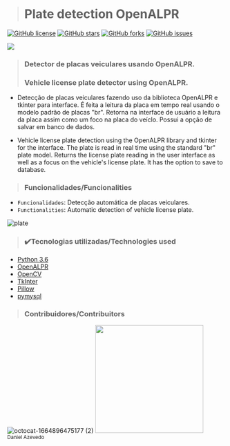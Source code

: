 > <h1>Plate detection OpenALPR</h1>
[![GitHub license](https://img.shields.io/github/license/DanAzevedo/parking-space-counter?style=for-the-badge)](https://github.com/DanAzevedo/parking-space-counter/blob/main/LICENSE)
[![GitHub stars](https://img.shields.io/github/stars/DanAzevedo/parking-space-counter?style=for-the-badge)](https://github.com/DanAzevedo/parking-space-counter/stargazers)
[![GitHub forks](https://img.shields.io/github/forks/DanAzevedo/parking-space-counter?style=for-the-badge)](https://github.com/DanAzevedo/parking-space-counter/network)
[![GitHub issues](https://img.shields.io/github/issues/DanAzevedo/parking-space-counter?style=for-the-badge)](https://github.com/DanAzevedo/parking-space-counter/issues)

<p>
<img src="http://img.shields.io/static/v1?label=STATUS&message=%20FINISH&color=GREEN&style=for-the-badge"/>
</p>

> <h3>Detector de placas veiculares usando OpenALPR.</h3>
> <h3>Vehicle license plate detector using OpenALPR.</h3>  

- Detecção de placas veiculares fazendo uso da biblioteca OpenALPR e tkinter para interface. É feita a leitura da placa em tempo real usando o modelo padrão de placas "br". Retorna na interface de usuário a leitura da placa assim como um foco na placa do veíclo. Possui a opção de salvar em banco de dados.

- Vehicle license plate detection using the OpenALPR library and tkinter for the interface. The plate is read in real time using the standard "br" plate model. Returns the license plate reading in the user interface as well as a focus on the vehicle's license plate. It has the option to save to database.

> <h3>Funcionalidades/Funcionalities</h3>

- `Funcionalidades`: Detecção automática de placas veiculares.
- `Functionalities`: Automatic detection of vehicle license plate.

![plate](https://user-images.githubusercontent.com/60473748/195173334-67e44cb9-12cf-48c1-b84a-381ee7a48580.gif)

 > <h3>✔️Tecnologias utilizadas/Technologies used</h3>

- [Python 3.6](https://www.python.org/)
- [OpenALPR](https://github.com/openalpr/openalpr)
- [OpenCV](https://opencv.org/)
- [TkInter](https://tkdocs.com/)
- [Pillow](https://pillow.readthedocs.io/en/stable/)
- [pymysql](https://pymysql.readthedocs.io/en/latest/)

> <h3>Contribuidores/Contribuitors</h3>

![octocat-1664896475177 (2)](https://user-images.githubusercontent.com/60473748/193859722-6fef2b23-a921-4c41-a600-487de23176b8.png)
<img src="https://avatars.githubusercontent.com/u/60473748?s=400&u=dde6f4919a91bc1d5c33737be4259f845a0ee553&v=4" width=250><br><sub>Daniel Azevedo</sub>
